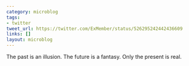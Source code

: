 ```yaml
---
category: microblog
tags:
- twitter
tweet_url: https://twitter.com/ExMember/status/526295242442436609
links: []
layout: microblog
---
```

The past is an illusion. The future is a fantasy. Only the present is real.
